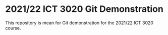 # 2021/22 ICT 3020 Git Demonstration

This repository is mean for Git demonstration for the 2021/22 ICT 3020 course.
